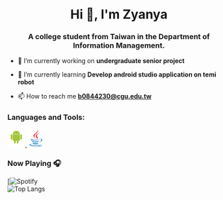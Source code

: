 <h1 align="center">Hi 👋, I'm Zyanya</h1>
<h3 align="center">A college student from Taiwan in the Department of Information Management.</h3>

- 🔭 I’m currently working on **undergraduate senior project**

- 🌱 I’m currently learning **Develop android studio application on temi robot**

- 📫 How to reach me **b0844230@cgu.edu.tw**

<p align="left">
</p>

<h3 align="left">Languages and Tools:</h3>
<p align="left"> <a href="https://developer.android.com" target="_blank" rel="noreferrer"> <img src="https://raw.githubusercontent.com/devicons/devicon/master/icons/android/android-original-wordmark.svg" alt="android" width="40" height="40"/> </a> <a href="https://www.java.com" target="_blank" rel="noreferrer"> <img src="https://raw.githubusercontent.com/devicons/devicon/master/icons/java/java-original.svg" alt="java" width="40" height="40"/> </a> </p>

### Now Playing 🎧
[![Spotify](https://open.spotify.com/track/0loZ1KfQSLJxYR0Y7dImKN?si=11fafa85d3ec4abb)
<br/>
![Top Langs](https://github-readme-stats.vercel.app/api/top-langs/?username=zyanya217)
<!--
**zyanya217/zYANYA217** is a ✨ _special_ ✨ repository because its `README.md` (this file) appears on your GitHub profile.

Here are some ideas to get you started:

- 🔭 I’m currently working on ...
- 🌱 I’m currently learning ...
- 👯 I’m looking to collaborate on ...
- 🤔 I’m looking for help with ...
- 💬 Ask me about ...
- 📫 How to reach me: ...
- 😄 Pronouns: ...
- ⚡ Fun fact: ...
-->
